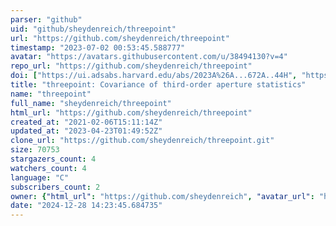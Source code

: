 ```yaml
---
parser: "github"
uid: "github/sheydenreich/threepoint"
url: "https://github.com/sheydenreich/threepoint"
timestamp: "2023-07-02 00:53:45.588777"
avatar: "https://avatars.githubusercontent.com/u/38494130?v=4"
repo_url: "https://github.com/sheydenreich/threepoint"
doi: ["https://ui.adsabs.harvard.edu/abs/2023A%26A...672A..44H", "https://ui.adsabs.harvard.edu/abs/2023ascl.soft06054H/abstract"]
title: "threepoint: Covariance of third-order aperture statistics"
name: "threepoint"
full_name: "sheydenreich/threepoint"
html_url: "https://github.com/sheydenreich/threepoint"
created_at: "2021-02-06T15:11:14Z"
updated_at: "2023-04-23T01:49:52Z"
clone_url: "https://github.com/sheydenreich/threepoint.git"
size: 70753
stargazers_count: 4
watchers_count: 4
language: "C"
subscribers_count: 2
owner: {"html_url": "https://github.com/sheydenreich", "avatar_url": "https://avatars.githubusercontent.com/u/38494130?v=4", "login": "sheydenreich", "type": "User"}
date: "2024-12-28 14:23:45.684735"
---
```

